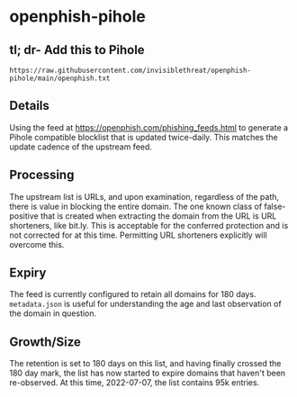 # openphish-pihole

## tl; dr- Add this to Pihole

`https://raw.githubusercontent.com/invisiblethreat/openphish-pihole/main/openphish.txt`

## Details

Using the feed at https://openphish.com/phishing_feeds.html to generate a Pihole
compatible blocklist that is updated twice-daily. This matches the update
cadence of the upstream feed.

## Processing

The upstream list is URLs, and upon examination, regardless of the path, there
is value in blocking the entire domain. The one known class of false-positive
that is created when extracting the domain from the URL is URL shorteners, like
bit.ly. This is acceptable for the conferred protection and is not corrected for
at this time. Permitting URL shorteners explicitly will overcome this.

## Expiry

The feed is currently configured to retain all domains for 180 days.
`metadata.json` is useful for understanding the age and last observation of the
domain in question.

## Growth/Size

The retention is set to 180 days on this list, and having finally crossed the
180 day mark, the list has now started to expire domains that haven't been
re-observed. At this time, 2022-07-07, the list contains 95k entries.
